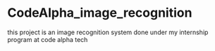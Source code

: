 # CodeAlpha_image_recognition
this project is an image recognition system done under my internship program at code alpha tech
